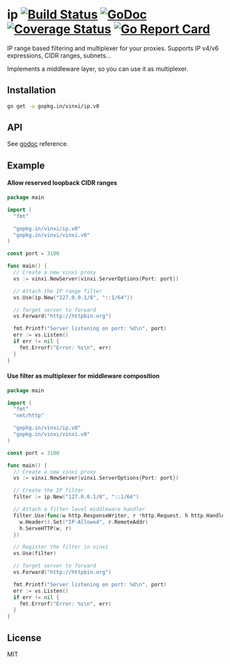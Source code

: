 # ip [![Build Status](https://travis-ci.org/vinxi/ip.png)](https://travis-ci.org/vinxi/ip) [![GoDoc](https://godoc.org/github.com/vinxi/ip?status.svg)](https://godoc.org/github.com/vinxi/ip) [![Coverage Status](https://coveralls.io/repos/github/vinxi/ip/badge.svg?branch=master)](https://coveralls.io/github/vinxi/ip?branch=master) [![Go Report Card](https://goreportcard.com/badge/github.com/vinxi/ip)](https://goreportcard.com/report/github.com/vinxi/ip)

IP range based filtering and multiplexer for your proxies. 
Supports IP v4/v6 expressions, CIDR ranges, subnets...

Implements a middleware layer, so you can use it as multiplexer.

## Installation

```bash
go get -u gopkg.in/vinxi/ip.v0
```

## API

See [godoc](https://godoc.org/github.com/vinxi/ip) reference.

## Example

#### Allow reserved loopback CIDR ranges

```go
package main

import (
  "fmt"

  "gopkg.in/vinxi/ip.v0"
  "gopkg.in/vinxi/vinxi.v0"
)

const port = 3100

func main() {
  // Create a new vinxi proxy
  vs := vinxi.NewServer(vinxi.ServerOptions{Port: port})

  // Attach the IP range filter
  vs.Use(ip.New("127.0.0.1/8", "::1/64"))

  // Target server to forward
  vs.Forward("http://httpbin.org")

  fmt.Printf("Server listening on port: %d\n", port)
  err := vs.Listen()
  if err != nil {
    fmt.Errorf("Error: %s\n", err)
  }
}
```

#### Use filter as multiplexer for middleware composition

```go
package main

import (
  "fmt"
  "net/http"

  "gopkg.in/vinxi/ip.v0"
  "gopkg.in/vinxi/vinxi.v0"
)

const port = 3100

func main() {
  // Create a new vinxi proxy
  vs := vinxi.NewServer(vinxi.ServerOptions{Port: port})

  // Create the IP filter
  filter := ip.New("127.0.0.1/8", "::1/64")

  // Attach a filter level middleware handler
  filter.Use(func(w http.ResponseWriter, r *http.Request, h http.Handler) {
    w.Header().Set("IP-Allowed", r.RemoteAddr)
    h.ServeHTTP(w, r)
  })

  // Register the filter in vinxi
  vs.Use(filter)

  // Target server to forward
  vs.Forward("http://httpbin.org")

  fmt.Printf("Server listening on port: %d\n", port)
  err := vs.Listen()
  if err != nil {
    fmt.Errorf("Error: %s\n", err)
  }
}
```

## License

MIT

